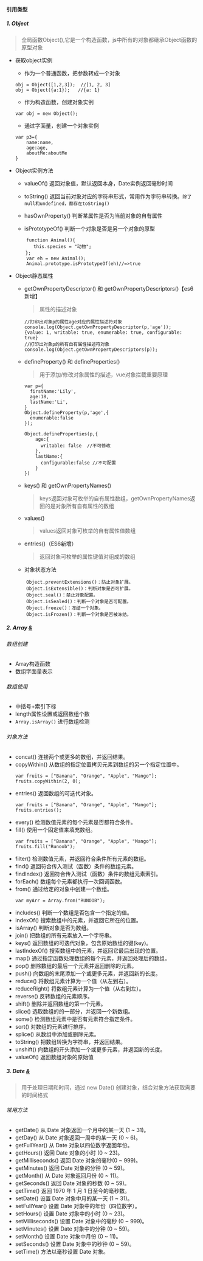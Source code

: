 
#### 引用类型

##### 1. Object
> 全局函数Object(),它是一个构造函数，js中所有的对象都继承Object函数的原型对象

- 获取object实例
    - 作为一个普通函数，把参数转成一个对象
    ```
    obj = Object([1,2,3]);  //[1, 2, 3]
    obj = Object({a:1});   //{a: 1}
    ```
    - 作为构造函数，创建对象实例
    ```
    var obj = new Object();
    ```
    - 通过字面量，创建一个对象实例
    ```
    var p3={
        name:name,
        age:age,
        aboutMe:aboutMe
    }
    ```

- Object实例方法
    - valueOf()     返回对象值，默认返回本身，Date实例返回毫秒时间
    
    - toString() 返回当前对象对应的字符串形式，常用作为字符串转换。`除了null和undefined，都存在toString()`
    - hasOwnProperty() 判断某属性是否为当前对象的自有属性
    - isPrototypeOf() 判断一个对象是否是另一个对象的原型
    ```
        function Animal(){
    　　　　this.species = "动物";
    　  };
        var eh = new Animal();
        Animal.prototype.isPrototypeOf(eh)//=>true
    ```

- Object静态属性
     - getOwnPropertyDescriptor() 和 getOwnPropertyDescriptors()【es6新增】
        > 属性的描述对象

        ```
        //打印出对象p的属性age对应的属性描述符对象
        console.log(Object.getOwnPropertyDescriptor(p,'age'));
        {value: 1, writable: true, enumerable: true, configurable: true}
        //打印出对象p的所有自有属性描述符对象
        console.log(Object.getOwnPropertyDescriptors(p));
        ```
    
    - defineProperty() 和 defineProperties()
        > 用于添加/修改对象属性的描述，vue对象拦截重要原理
        
        ```
        var p={
          firstName:'Lily',
          age:18,
          lastName:'Li',
        }
        Object.defineProperty(p,'age',{
          enumerable:false
        });
        ```
        ```
        Object.defineProperties(p,{
            age:{
              writable: false  //不可修改
            },
            lastName:{
              configurable:false //不可配置
            }
        })
        ```
    - keys() 和 getOwnPropertyNames()
        > keys返回对象可枚举的自有属性数组，getOwnPropertyNames返回的是对象所有自有属性的数组
    
    - values()
        > values返回对象可枚举的自有属性值数组
        
    - entries()（ES6新增）
        > 返回对象可枚举的属性键值对组成的数组
        
    - 对象状态方法
    ```
        Object.preventExtensions()：防止对象扩展。
        Object.isExtensible()：判断对象是否可扩展。
        Object.seal()：禁止对象配置。
        Object.isSealed()：判断一个对象是否可配置。
        Object.freeze()：冻结一个对象。
        Object.isFrozen()：判断一个对象是否被冻结。
    ```
     
##### 2. Array [&](https://www.runoob.com/jsref/jsref-obj-array.html)

###### 数组创建
- Array构造函数
- 数组字面量表示
 
###### 数组使用
- 中括号+索引下标
- length属性设置或返回数组个数
- `Array.isArray()` 进行数组检测 
 
###### 对象方法
- concat()	连接两个或更多的数组，并返回结果。
- copyWithin()	从数组的指定位置拷贝元素到数组的另一个指定位置中。
    ```
    var fruits = ["Banana", "Orange", "Apple", "Mango"];
    fruits.copyWithin(2, 0);
    ```
- entries()	返回数组的可迭代对象。
    ```
    var fruits = ["Banana", "Orange", "Apple", "Mango"];
    fruits.entries();
    ```
- every()	检测数值元素的每个元素是否都符合条件。
- fill()	使用一个固定值来填充数组。
    ```
    var fruits = ["Banana", "Orange", "Apple", "Mango"];
    fruits.fill("Runoob");
    ```
- filter()	检测数值元素，并返回符合条件所有元素的数组。
- find()	返回符合传入测试（函数）条件的数组元素。
- findIndex()	返回符合传入测试（函数）条件的数组元素索引。
- forEach()	数组每个元素都执行一次回调函数。
- from()	通过给定的对象中创建一个数组。
    ```
    var myArr = Array.from("RUNOOB");
    ```
- includes()	判断一个数组是否包含一个指定的值。
- indexOf()	搜索数组中的元素，并返回它所在的位置。
- isArray()	判断对象是否为数组。
- join()	把数组的所有元素放入一个字符串。
- keys()	返回数组的可迭代对象，包含原始数组的键(key)。
- lastIndexOf()	搜索数组中的元素，并返回它最后出现的位置。
- map()	通过指定函数处理数组的每个元素，并返回处理后的数组。
- pop()	删除数组的最后一个元素并返回删除的元素。
- push()	向数组的末尾添加一个或更多元素，并返回新的长度。
- reduce()	将数组元素计算为一个值（从左到右）。
- reduceRight()	将数组元素计算为一个值（从右到左）。
- reverse()	反转数组的元素顺序。
- shift()	删除并返回数组的第一个元素。
- slice()	选取数组的的一部分，并返回一个新数组。
- some()	检测数组元素中是否有元素符合指定条件。
- sort()	对数组的元素进行排序。
- splice()	从数组中添加或删除元素。
- toString()	把数组转换为字符串，并返回结果。
- unshift()	向数组的开头添加一个或更多元素，并返回新的长度。
- valueOf()	返回数组对象的原始值

##### 3. Date [&](https://www.runoob.com/jsref/jsref-obj-date.html)
> 用于处理日期和时间，通过 new Date() 创建对象，结合对象方法获取需要的时间格式

###### 常用方法
- getDate()	从 Date 对象返回一个月中的某一天 (1 ~ 31)。
- getDay()	从 Date 对象返回一周中的某一天 (0 ~ 6)。
- getFullYear()	从 Date 对象以四位数字返回年份。
- getHours()	返回 Date 对象的小时 (0 ~ 23)。
- getMilliseconds()	返回 Date 对象的毫秒(0 ~ 999)。
- getMinutes()	返回 Date 对象的分钟 (0 ~ 59)。
- getMonth()	从 Date 对象返回月份 (0 ~ 11)。
- getSeconds()	返回 Date 对象的秒数 (0 ~ 59)。
- getTime()	返回 1970 年 1 月 1 日至今的毫秒数。
- setDate()	设置 Date 对象中月的某一天 (1 ~ 31)。
- setFullYear()	设置 Date 对象中的年份（四位数字）。
- setHours()	设置 Date 对象中的小时 (0 ~ 23)。
- setMilliseconds()	设置 Date 对象中的毫秒 (0 ~ 999)。
- setMinutes()	设置 Date 对象中的分钟 (0 ~ 59)。
- setMonth()	设置 Date 对象中月份 (0 ~ 11)。
- setSeconds()	设置 Date 对象中的秒钟 (0 ~ 59)。
- setTime()	方法以毫秒设置 Date 对象。
